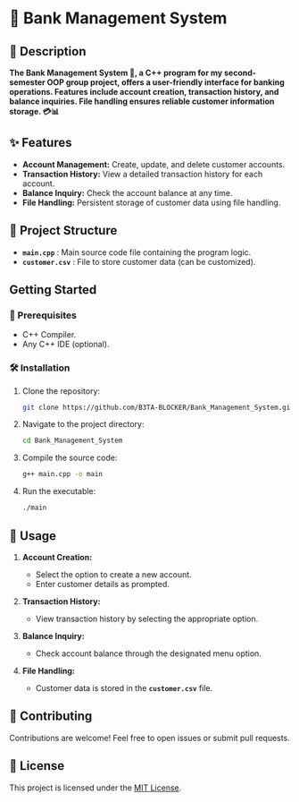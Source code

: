 # **🏦 Bank Management System**

## **📄 Description**

**The Bank Management System 🏦, a C++ program for my second-semester OOP group project, offers a user-friendly interface for banking operations. Features include account creation, transaction history, and balance inquiries. File handling ensures reliable customer information storage. 💳📊**

## ✨ Features

- **Account Management:** Create, update, and delete customer accounts.
- **Transaction History:** View a detailed transaction history for each account.
- **Balance Inquiry:** Check the account balance at any time.
- **File Handling:** Persistent storage of customer data using file handling.

## 📂 Project Structure

- **`main.cpp`** : Main source code file containing the program logic.
- **`customer.csv`** : File to store customer data (can be customized).
  
## Getting Started

### 🔧 Prerequisites

- C++ Compiler.
- Any C++ IDE (optional).

### 🛠 Installation

1. Clone the repository:

    ```bash
    git clone https://github.com/B3TA-BLOCKER/Bank_Management_System.git
    ```

2. Navigate to the project directory:
   ```bash
   cd Bank_Management_System
   ```
   
3. Compile the source code:

    ```bash
    g++ main.cpp -o main
    ```

4. Run the executable:

    ```bash
    ./main
    ```

## 🚀 Usage

1. **Account Creation:**
   - Select the option to create a new account.
   - Enter customer details as prompted.

2. **Transaction History:**
   - View transaction history by selecting the appropriate option.

3. **Balance Inquiry:**
   - Check account balance through the designated menu option.

4. **File Handling:**
   - Customer data is stored in the **`customer.csv`** file.
   

## 🤝 Contributing

Contributions are welcome! Feel free to open issues or submit pull requests.

## 📝 License

This project is licensed under the [MIT License](LICENSE).

